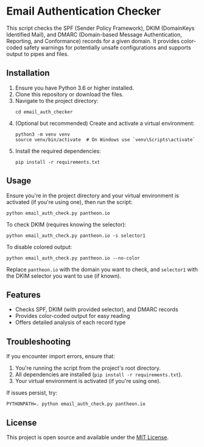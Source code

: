 # Email Authentication Checker

This script checks the SPF (Sender Policy Framework), DKIM (DomainKeys Identified Mail), and DMARC (Domain-based Message Authentication, Reporting, and Conformance) records for a given domain. It provides color-coded safety warnings for potentially unsafe configurations and supports output to pipes and files.

## Installation

1. Ensure you have Python 3.6 or higher installed.
2. Clone this repository or download the files.
3. Navigate to the project directory:
   ```
   cd email_auth_checker
   ```
4. (Optional but recommended) Create and activate a virtual environment:
   ```
   python3 -m venv venv
   source venv/bin/activate  # On Windows use `venv\Scripts\activate`
   ```
5. Install the required dependencies:
   ```
   pip install -r requirements.txt
   ```

## Usage

Ensure you're in the project directory and your virtual environment is activated (if you're using one), then run the script:

```
python email_auth_check.py pantheon.io
```

To check DKIM (requires knowing the selector):

```
python email_auth_check.py pantheon.io -s selector1
```

To disable colored output:

```
python email_auth_check.py pantheon.io --no-color
```

Replace `pantheon.io` with the domain you want to check, and `selector1` with the DKIM selector you want to use (if known).

## Features

- Checks SPF, DKIM (with provided selector), and DMARC records
- Provides color-coded output for easy reading
- Offers detailed analysis of each record type

## Troubleshooting

If you encounter import errors, ensure that:
1. You're running the script from the project's root directory.
2. All dependencies are installed (`pip install -r requirements.txt`).
3. Your virtual environment is activated (if you're using one).

If issues persist, try:
```
PYTHONPATH=. python email_auth_check.py pantheon.io
```

## License

This project is open source and available under the [MIT License](https://opensource.org/licenses/MIT).
